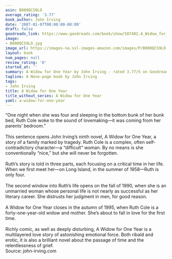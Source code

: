 ```yaml
---
asin: B000QCS9LO
average_rating: '3.77'
book_author: John Irving
date: '2007-01-07T00:00:00-08:00'
draft: false
goodreads_link: https://www.goodreads.com/book/show/587402.A_Widow_for_One_Year
image:
- B000QCS9LO.jpg
image_url: https://images-na.ssl-images-amazon.com/images/P/B000QCS9LO.01._SCLZZZZZZZ.jpg
layout: book
num_pages: null
review_rating: '0'
started_at: ''
summary: A Widow for One Year by John Irving - rated 3.77/5 on Goodreads
tagline: A None-page book by John Irving
tags:
- John Irving
title: A Widow for One Year
title_without_series: A Widow for One Year
yaml: a-widow-for-one-year
---
```


“One night when she was four and sleeping in the bottom bunk of her bunk bed, Ruth Cole woke to the sound of lovemaking—it was coming from her parents’ bedroom.”<br /><br />This sentence opens John Irving’s ninth novel, A Widow for One Year, a story of a family marked by tragedy. Ruth Cole is a complex, often self-contradictory character—a “difficult” woman. By no means is she conventionally “nice,” but she will never be forgotten.<br /><br />Ruth’s story is told in three parts, each focusing on a critical time in her life. When we first meet her—on Long Island, in the summer of 1958—Ruth is only four.<br /><br />The second window into Ruth’s life opens on the fall of 1990, when she is an unmarried woman whose personal life is not nearly as successful as her literary career. She distrusts her judgment in men, for good reason.<br /><br />A Widow for One Year closes in the autumn of 1995, when Ruth Cole is a forty-one-year-old widow and mother. She’s about to fall in love for the first time.<br /><br />Richly comic, as well as deeply disturbing, A Widow for One Year is a multilayered love story of astonishing emotional force. Both ribald and erotic, it is also a brilliant novel about the passage of time and the relentlessness of grief.<br />Source: john-irving.com